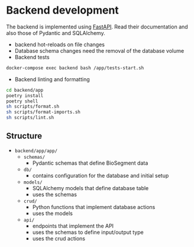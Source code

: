 # Backend development

The backend is implemented using [FastAPI](https://fastapi.tiangolo.com/). Read their documentation and also those of Pydantic and SQLAlchemy.

- backend hot-reloads on file changes
- Database schema changes need the removal of the database volume
- Backend tests

```bash
docker-compose exec backend bash /app/tests-start.sh
```

- Backend linting and formatting

```bash
cd backend/app
poetry install
poetry shell
sh scripts/format.sh
sh scripts/format-imports.sh
sh scripts/lint.sh
```

## Structure

- `backend/app/app/`
    - `schemas/`
        - Pydantic schemas that define BioSegment data
    - `db/`
        - contains configuration for the database and initial setup
    - `models/`
        - SQLAlchemy models that define database table
        - uses the schemas
    - `crud/`
        - Python functions that implement database actions
        - uses the models
    - `api/`
        - endpoints that implement the API
        - uses the schemas to define input/output type
        - uses the crud actions
